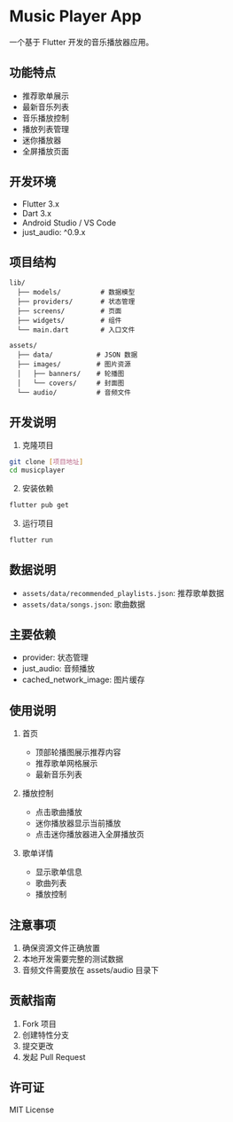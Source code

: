 # Music Player App

一个基于 Flutter 开发的音乐播放器应用。

## 功能特点

- 推荐歌单展示
- 最新音乐列表
- 音乐播放控制
- 播放列表管理
- 迷你播放器
- 全屏播放页面

## 开发环境

- Flutter 3.x
- Dart 3.x
- Android Studio / VS Code
- just_audio: ^0.9.x

## 项目结构

```
lib/
  ├── models/          # 数据模型
  ├── providers/       # 状态管理
  ├── screens/         # 页面
  ├── widgets/         # 组件
  └── main.dart        # 入口文件

assets/
  ├── data/           # JSON 数据
  ├── images/         # 图片资源
  │   ├── banners/    # 轮播图
  │   └── covers/     # 封面图
  └── audio/          # 音频文件
```

## 开发说明

1. 克隆项目
```bash
git clone [项目地址]
cd musicplayer
```

2. 安装依赖
```bash
flutter pub get
```

3. 运行项目
```bash
flutter run
```

## 数据说明

- `assets/data/recommended_playlists.json`: 推荐歌单数据
- `assets/data/songs.json`: 歌曲数据

## 主要依赖

- provider: 状态管理
- just_audio: 音频播放
- cached_network_image: 图片缓存

## 使用说明

1. 首页
   - 顶部轮播图展示推荐内容
   - 推荐歌单网格展示
   - 最新音乐列表

2. 播放控制
   - 点击歌曲播放
   - 迷你播放器显示当前播放
   - 点击迷你播放器进入全屏播放页

3. 歌单详情
   - 显示歌单信息
   - 歌曲列表
   - 播放控制

## 注意事项

1. 确保资源文件正确放置
2. 本地开发需要完整的测试数据
3. 音频文件需要放在 assets/audio 目录下

## 贡献指南

1. Fork 项目
2. 创建特性分支
3. 提交更改
4. 发起 Pull Request

## 许可证

MIT License